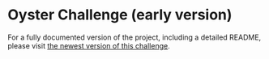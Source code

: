 Oyster Challenge (early version)
=========

For a fully documented version of the project, including a detailed README, please visit [the newest version of this challenge](https://github.com/adamwoodcock98/oyster).
